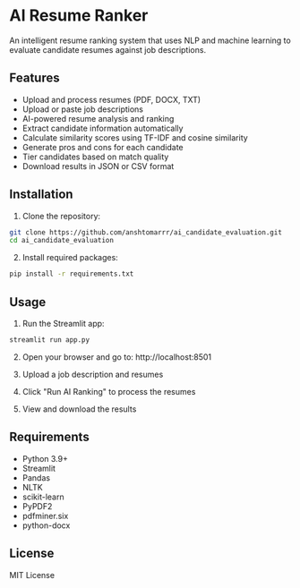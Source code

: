 # AI Resume Ranker

An intelligent resume ranking system that uses NLP and machine learning to evaluate candidate resumes against job descriptions.

## Features

- Upload and process resumes (PDF, DOCX, TXT)
- Upload or paste job descriptions
- AI-powered resume analysis and ranking
- Extract candidate information automatically
- Calculate similarity scores using TF-IDF and cosine similarity
- Generate pros and cons for each candidate
- Tier candidates based on match quality
- Download results in JSON or CSV format

## Installation

1. Clone the repository:

```bash
git clone https://github.com/anshtomarrr/ai_candidate_evaluation.git
cd ai_candidate_evaluation
```

2. Install required packages:

```bash
pip install -r requirements.txt
```

## Usage

1. Run the Streamlit app:

```bash
streamlit run app.py
```

2. Open your browser and go to: http://localhost:8501

3. Upload a job description and resumes
4. Click "Run AI Ranking" to process the resumes
5. View and download the results

## Requirements

- Python 3.9+
- Streamlit
- Pandas
- NLTK
- scikit-learn
- PyPDF2
- pdfminer.six
- python-docx

## License

MIT License
